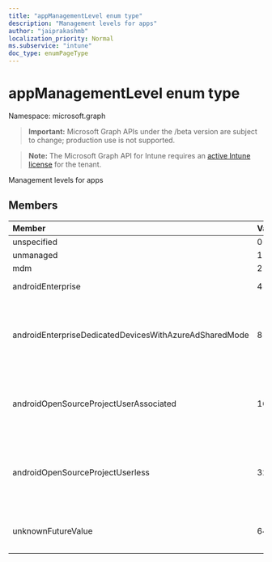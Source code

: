 ```yaml
---
title: "appManagementLevel enum type"
description: "Management levels for apps"
author: "jaiprakashmb"
localization_priority: Normal
ms.subservice: "intune"
doc_type: enumPageType
---
```


# appManagementLevel enum type

Namespace: microsoft.graph

> **Important:** Microsoft Graph APIs under the /beta version are subject to change; production use is not supported.

> **Note:** The Microsoft Graph API for Intune requires an [active Intune license](https://go.microsoft.com/fwlink/?linkid=839381) for the tenant.

Management levels for apps

## Members
|Member|Value|Description|
|:---|:---|:---|
|unspecified|0|Unspecified|
|unmanaged|1|Unmanaged|
|mdm|2|MDM|
|androidEnterprise|4|Android Enterprise|
|androidEnterpriseDedicatedDevicesWithAzureAdSharedMode|8|Android Enterprise dedicated devices with Azure AD Shared mode|
|androidOpenSourceProjectUserAssociated|16|Android Open Source Project (AOSP) devices|
|androidOpenSourceProjectUserless|32|Android Open Source Project (AOSP) userless devices|
|unknownFutureValue|64|Place holder for evolvable enum|